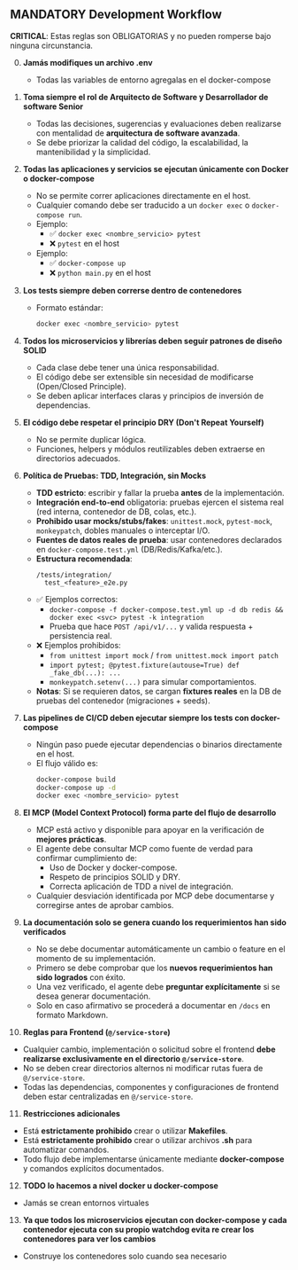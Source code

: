 ## MANDATORY Development Workflow

**CRITICAL**: Estas reglas son OBLIGATORIAS y no pueden romperse bajo ninguna circunstancia.

0. **Jamás modifiques un archivo .env**
   - Todas las variables de entorno agregalas en el docker-compose

1. **Toma siempre el rol de Arquitecto de Software y Desarrollador de software Senior**  
   - Todas las decisiones, sugerencias y evaluaciones deben realizarse con mentalidad de **arquitectura de software avanzada**.  
   - Se debe priorizar la calidad del código, la escalabilidad, la mantenibilidad y la simplicidad.  
  
2. **Todas las aplicaciones y servicios se ejecutan únicamente con Docker o docker-compose**  
   - No se permite correr aplicaciones directamente en el host.  
   - Cualquier comando debe ser traducido a un `docker exec` o `docker-compose run`.  
   - Ejemplo:  
     - ✅ `docker exec <nombre_servicio> pytest`  
     - ❌ `pytest` en el host  
   - Ejemplo:  
     - ✅ `docker-compose up`  
     - ❌ `python main.py` en el host  

3. **Los tests siempre deben correrse dentro de contenedores**  
   - Formato estándar:  
     ```bash
     docker exec <nombre_servicio> pytest
     ```

4. **Todos los microservicios y librerías deben seguir patrones de diseño SOLID**  
   - Cada clase debe tener una única responsabilidad.  
   - El código debe ser extensible sin necesidad de modificarse (Open/Closed Principle).  
   - Se deben aplicar interfaces claras y principios de inversión de dependencias.

5. **El código debe respetar el principio DRY (Don't Repeat Yourself)**  
   - No se permite duplicar lógica.  
   - Funciones, helpers y módulos reutilizables deben extraerse en directorios adecuados.

6. **Política de Pruebas: TDD, Integración, sin Mocks**  
   - **TDD estricto**: escribir y fallar la prueba **antes** de la implementación.  
   - **Integración end-to-end** obligatoria: pruebas ejercen el sistema real (red interna, contenedor de DB, colas, etc.).  
   - **Prohibido usar mocks/stubs/fakes**: `unittest.mock`, `pytest-mock`, `monkeypatch`, dobles manuales o interceptar I/O.  
   - **Fuentes de datos reales de prueba**: usar contenedores declarados en `docker-compose.test.yml` (DB/Redis/Kafka/etc.).  
   - **Estructura recomendada**:
     ```
     /tests/integration/
       test_<feature>_e2e.py
     ```
   - ✅ Ejemplos correctos:
     - `docker-compose -f docker-compose.test.yml up -d db redis && docker exec <svc> pytest -k integration`
     - Prueba que hace `POST /api/v1/...` y valida respuesta + persistencia real.
   - ❌ Ejemplos prohibidos:
     - `from unittest import mock` / `from unittest.mock import patch`
     - `import pytest; @pytest.fixture(autouse=True) def _fake_db(...): ...`
     - `monkeypatch.setenv(...)` para simular comportamientos.
   - **Notas**: Si se requieren datos, se cargan **fixtures reales** en la DB de pruebas del contenedor (migraciones + seeds).


7. **Las pipelines de CI/CD deben ejecutar siempre los tests con docker-compose**  
   - Ningún paso puede ejecutar dependencias o binarios directamente en el host.  
   - El flujo válido es:  
     ```bash
     docker-compose build
     docker-compose up -d
     docker exec <nombre_servicio> pytest
     ```

8. **El MCP (Model Context Protocol) forma parte del flujo de desarrollo**  
   - MCP está activo y disponible para apoyar en la verificación de **mejores prácticas**.  
   - El agente debe consultar MCP como fuente de verdad para confirmar cumplimiento de:  
     - Uso de Docker y docker-compose.  
     - Respeto de principios SOLID y DRY.  
     - Correcta aplicación de TDD a nivel de integración.  
   - Cualquier desviación identificada por MCP debe documentarse y corregirse antes de aprobar cambios.

9. **La documentación solo se genera cuando los requerimientos han sido verificados**  
   - No se debe documentar automáticamente un cambio o feature en el momento de su implementación.  
   - Primero se debe comprobar que los **nuevos requerimientos han sido logrados** con éxito.  
   - Una vez verificado, el agente debe **preguntar explícitamente** si se desea generar documentación.  
   - Solo en caso afirmativo se procederá a documentar en `/docs` en formato Markdown.

10. **Reglas para Frontend (`@/service-store`)**  
   - Cualquier cambio, implementación o solicitud sobre el frontend **debe realizarse exclusivamente en el directorio `@/service-store`**.  
   - No se deben crear directorios alternos ni modificar rutas fuera de `@/service-store`.  
   - Todas las dependencias, componentes y configuraciones de frontend deben estar centralizadas en `@/service-store`.

11. **Restricciones adicionales**  
   - Está **estrictamente prohibido** crear o utilizar **Makefiles**.  
   - Está **estrictamente prohibido** crear o utilizar archivos **.sh** para automatizar comandos.  
   - Todo flujo debe implementarse únicamente mediante **docker-compose** y comandos explícitos documentados.

12. **TODO lo hacemos a nivel docker u docker-compose**
   - Jamás se crean entornos virtuales

13. **Ya que todos los microservicios ejecutan con docker-compose y cada contenedor ejecuta con su propio watchdog evita re crear los contenedores para ver los cambios**
   - Construye los contenedores solo cuando sea necesario